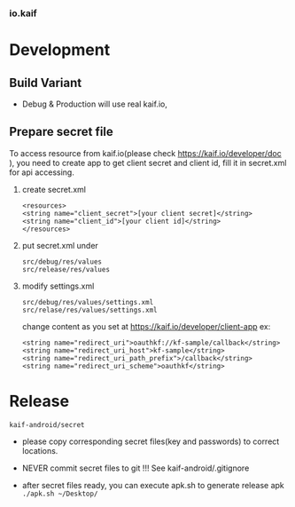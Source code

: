 ### io.kaif

# Development

## Build Variant
 * Debug & Production
 will use real kaif.io,

## Prepare secret file

To access resource from kaif.io(please check https://kaif.io/developer/doc ), you need to create app to get client secret and client id, fill it in secret.xml for api accessing.

1. create secret.xml

    ```
    <resources>
    <string name="client_secret">[your client secret]</string>
    <string name="client_id">[your client id]</string>
    </resources>
    ```

2. put secret.xml under

    ```
    src/debug/res/values
    src/release/res/values
    ```

3. modify settings.xml

    ```
    src/debug/res/values/settings.xml
    src/relase/res/values/settings.xml
    ```

    change content as you set at https://kaif.io/developer/client-app
    ex:
 
    ```
    <string name="redirect_uri">oauthkf://kf-sample/callback</string>
    <string name="redirect_uri_host">kf-sample</string>
    <string name="redirect_uri_path_prefix">/callback</string>
    <string name="redirect_uri_scheme">oauthkf</string>
    ```
 
# Release
```
kaif-android/secret
```

 * please copy corresponding secret files(key and passwords) to correct locations.

 * NEVER commit secret files to git !!! See kaif-android/.gitignore

 * after secret files ready, you can execute apk.sh to generate release apk  
 `./apk.sh ~/Desktop/`

